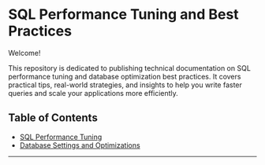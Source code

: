 # SQL Performance Tuning and Best Practices

Welcome!

This repository is dedicated to publishing technical documentation on SQL performance tuning and database optimization best practices. It covers practical tips, real-world strategies, and insights to help you write faster queries and scale your applications more efficiently.

## Table of Contents
- [SQL Performance Tuning](./sql-performance-tuning.md)
- [Database Settings and Optimizations](./db-settings-and-optimizations.md)

---
